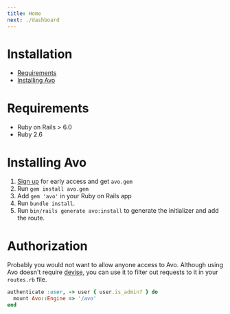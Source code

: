 ```yaml
---
title: Home
next: ./dashboard
---
```


# Installation

- [Requirements](#requirements)
- [Installing Avo](#installing-avo)


# Requirements

 - Ruby on Rails > 6.0
 - Ruby 2.6

# Installing Avo

1. [Sign up](https://avohq.io) for early access and get `avo.gem`
1. Run `gem install avo.gem`
1. Add `gem 'avo'` in your Ruby on Rails app
1. Run `bundle install`.
1. Run `bin/rails generate avo:install` to generate the initializer and add the route.

# Authorization

Probably you would not want to allow anyone access to Avo. Although using Avo doesn't require [devise](https://github.com/heartcombo/devise), you can use it to filter out requests to it in your `routes.rb` file.

```ruby
authenticate :user, -> user { user.is_admin? } do
  mount Avo::Engine => '/avo'
end
```
